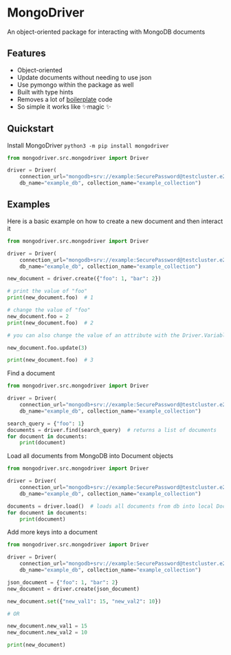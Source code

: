 # MongoDriver

An object-oriented package for interacting with MongoDB documents



Features
--------

* Object-oriented
* Update documents without needing to use json
* Use pymongo within the package as well
* Built with type hints
* Removes a lot of [boilerplate](pymongo_vs_mongodriver/README.md) code 
* So simple it works like ✨magic ✨


Quickstart
----------

Install MongoDriver
`python3 -m pip install mongodriver`

```python
from mongodriver.src.mongodriver import Driver

driver = Driver(
    connection_url="mongodb+srv://example:SecurePassword@testcluster.e2lhq.mongodb.net/myFirstDatabase?retryWrites=true&w=majority",
    db_name="example_db", collection_name="example_collection")
```
   
Examples
----------
Here is a basic example on how to create a new document and then interact it

```python
from mongodriver.src.mongodriver import Driver

driver = Driver(
    connection_url="mongodb+srv://example:SecurePassword@testcluster.e2lhq.mongodb.net/myFirstDatabase?retryWrites=true&w=majority",
    db_name="example_db", collection_name="example_collection")

new_document = driver.create({"foo": 1, "bar": 2})

# print the value of "foo"
print(new_document.foo)  # 1

# change the value of "foo"
new_document.foo = 2
print(new_document.foo)  # 2

# you can also change the value of an attribute with the Driver.Variable.update() method

new_document.foo.update(3)

print(new_document.foo)  # 3
```

Find a document

```python
from mongodriver.src.mongodriver import Driver

driver = Driver(
    connection_url="mongodb+srv://example:SecurePassword@testcluster.e2lhq.mongodb.net/myFirstDatabase?retryWrites=true&w=majority",
    db_name="example_db", collection_name="example_collection")

search_query = {"foo": 1}
documents = driver.find(search_query)  # returns a list of documents
for document in documents:
    print(document)
```

Load all documents from MongoDB into Document objects

```python
from mongodriver.src.mongodriver import Driver

driver = Driver(
    connection_url="mongodb+srv://example:SecurePassword@testcluster.e2lhq.mongodb.net/myFirstDatabase?retryWrites=true&w=majority",
    db_name="example_db", collection_name="example_collection")

documents = driver.load()  # loads all documents from db into local Document objects
for document in documents:
    print(document)
```

Add more keys into a document

```python
from mongodriver.src.mongodriver import Driver

driver = Driver(
    connection_url="mongodb+srv://example:SecurePassword@testcluster.e2lhq.mongodb.net/myFirstDatabase?retryWrites=true&w=majority",
    db_name="example_db", collection_name="example_collection")

json_document = {"foo": 1, "bar": 2}
new_document = driver.create(json_document)

new_document.set({"new_val1": 15, "new_val2": 10})

# OR

new_document.new_val1 = 15
new_document.new_val2 = 10

print(new_document)

```